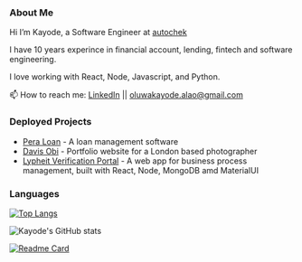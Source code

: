 ### About Me

Hi I’m Kayode, a Software Engineer at [autochek](https://www.autochek.africa)

I have 10 years experince in financial account, lending, fintech and software engineering.

I love working with React, Node, Javascript, and Python. 

📫 How to reach me: [LinkedIn](https://www.linkedin.com/in/alao-e-kayode/) || oluwakayode.alao@gmail.com


### Deployed Projects
- [Pera Loan](https://pera.ng) - A loan management software
- [Davis Obi](https://davisobi.com) - Portfolio website for a London based photographer
- [Lypheit Verification Portal](https://verification-hvcbtcgif.vercel.app/) - A web app for business process management, built with React, Node, MongoDB amd MaterialUI


### Languages

[![Top Langs](https://github-readme-stats.vercel.app/api/top-langs/?username=greatkay-olowo&layout=compact&langs_count=10)](https://github.com/greatkay-olowo&count_private=trueshow_icons=true)


![Kayode's GitHub stats](https://github-readme-stats.vercel.app/api?username=greatkay-olowo&count_private=trueshow_icons=true)

[![Readme Card](https://github-readme-stats.vercel.app/api/pin/?username=greatkay-olowo&repo=greatkay-olowo)](https://github.com/greatkay-olowo/greatkay-olowo)


